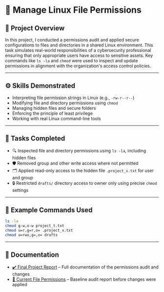 # 🔐 Manage Linux File Permissions

## 📝 Project Overview

In this project, I conducted a permissions audit and applied secure configurations to files and directories in a shared Linux environment. This task simulates real-world responsibilities of a cybersecurity professional ensuring that only appropriate users have access to sensitive assets. Key commands like `ls -la` and `chmod` were used to inspect and update permissions in alignment with the organization's access control policies.

---

## ⚙️ Skills Demonstrated

- Interpreting file permission strings in Linux (e.g., `-rw-r--r--`)
- Modifying file and directory permissions using `chmod`
- Managing hidden files and secure folders
- Enforcing the principle of least privilege
- Working with real Linux command-line tools

---

## 📁 Tasks Completed

- 🔍 Inspected file and directory permissions using `ls -la`, including hidden files
- 🛡️ Removed group and other write access where not permitted
- 🗂️ Applied read-only access to the hidden file `.project_x.txt` for user and group
- 🔒 Restricted `drafts/` directory access to owner only using precise `chmod` settings

---

## 🧪 Example Commands Used

```bash
ls -la
chmod g-w,o-w project_t.txt
chmod u=r,g=r,o= .project_x.txt
chmod u=rwx,g=,o= drafts
```

---

## 📄 Documentation

- [✔️ Final Project Report](https://docs.google.com/document/d/1ewon9CFn6aUjInVRI2XKHJ1xMD2pbG06Su4j7LBrKMU/edit?usp=sharing) – Full documentation of the permissions audit and changes  
- [📂 Current File Permissions](https://docs.google.com/document/d/19yWs_jiX5N2nlXmkal4Q6ZCBks1D_hvwmrpe8nAe21A/edit?usp=sharing) – Baseline audit report before changes were applied


